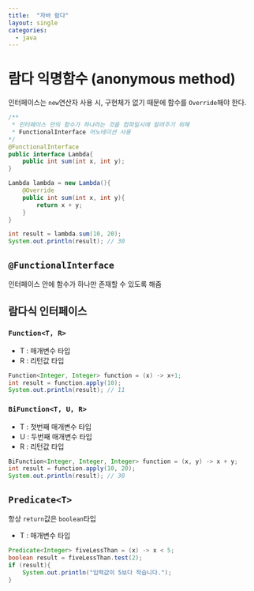 ```yaml
---
title:  "자바 람다"
layout: single
categories:
  - java
---
```


# 람다 익명함수 (anonymous method)
인터페이스는 `new`연산자 사용 시, 구현체가 없기 때문에 함수를 `Override`해야 한다.

```java
/**
 * 인터페이스 안의 함수가 하나라는 것을 컴파일시에 알려주기 위해 
 * FunctionalInterface 어노테이션 사용
*/
@FunctionalInterface
public interface Lambda{
    public int sum(int x, int y);
}

Lambda lambda = new Lambda(){
    @Override
    public int sum(int x, int y){
        return x + y;
    }
}

int result = lambda.sum(10, 20);
System.out.println(result); // 30
```
## `@FunctionalInterface`
인터페이스 안에 함수가 하나만 존재할 수 있도록 해줌


## 람다식 인터페이스
### `Function<T, R>`
- T : 매개변수 타입
- R : 리턴값 타입
```java
Function<Integer, Integer> function = (x) -> x+1;
int result = function.apply(10);
System.out.println(result); // 11
```

### `BiFunction<T, U, R>`
- T : 첫번째 매개변수 타입
- U : 두번째 매개변수 타입
- R : 리턴값 타입
```java
BiFunction<Integer, Integer, Integer> function = (x, y) -> x + y;
int result = function.apply(10, 20);
System.out.println(result); // 30
```

## `Predicate<T>`
항상 `return`값은 `boolean`타입
- T : 매개변수 타입
```java
Predicate<Integer> fiveLessThan = (x) -> x < 5;
boolean result = fiveLessThan.test(2);
if (result){
    System.out.println("입력값이 5보다 작습니다.");
}
```

